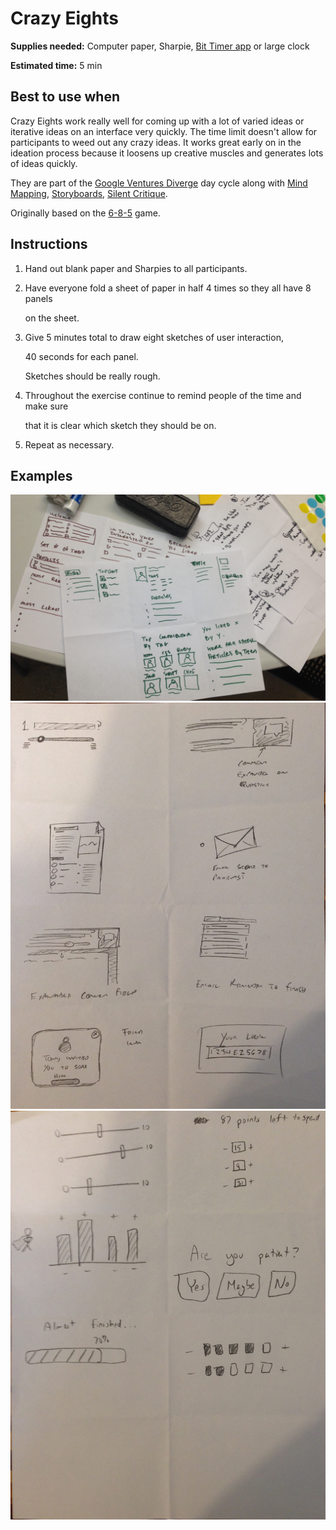 # Crazy Eights

**Supplies needed:** Computer paper, Sharpie, [Bit Timer app](http://www.bittimerapp.com/) or large clock

**Estimated time:** 5 min

## Best to use when

Crazy Eights work really well for coming up with a lot of varied ideas or iterative ideas on an interface very quickly. The time limit doesn't allow for participants to weed out any crazy ideas. It works great early on in the ideation process because it loosens up creative muscles and generates lots of ideas quickly.

They are part of the [Google Ventures Diverge](http://www.gv.com/lib/the-product-design-sprint-divergeday2) day cycle along with [Mind Mapping](mind-mapping.md), [Storyboards](storyboards.md), [Silent Critique](silent-critique.md).

Originally based on the [6-8-5](http://www.gamestorming.com/games-for-fresh-thinking-and-ideas/6-8-5s/) game.

## Instructions

1. Hand out blank paper and Sharpies to all participants.
2. Have everyone fold a sheet of paper in half 4 times so they all have 8 panels

   on the sheet.

3. Give 5 minutes total to draw eight sketches of user interaction,

   40 seconds for each panel.

   Sketches should be really rough.

4. Throughout the exercise continue to remind people of the time and make sure

   that it is clear which sketch they should be on.

5. Repeat as necessary.

## Examples

![Crazy Eights Example](../../.gitbook/assets/crazy-eights.jpg) ![Crazy Eights Example](../../.gitbook/assets/crazy-six.jpg) ![Crazy Eights Example](../../.gitbook/assets/crazy-six-2.jpg)

